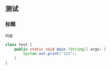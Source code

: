 ## 测试
### 标题
    内容
```java
class test {
    public static void main (String[] args) {
        System.out.print("123");
    }
}
```
